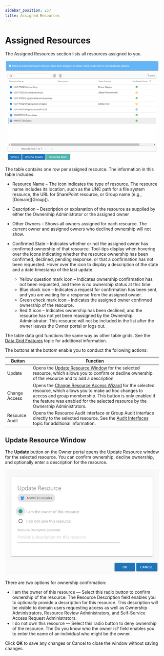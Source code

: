 ```yaml
---
sidebar_position: 257
title: Assigned Resources
---
```


# Assigned Resources

The Assigned Resources section lists all resources assigned to you.

![Assigned Resources section of the Owner portal](../../../../../../../static/Content/Resources/Images/Access/InformationCenter/ResourceOwners/OwnerPortal/AssignedResources.png "Assigned Resources section of the Owner portal")

The table contains one row per assigned resource. The information in this table includes:

* Resource Name – The icon indicates the type of resource. The resource name includes its location, such as the UNC path for a file system resource, the URL for SharePoint resource, or Group name (e.g., [Domain]\[Group]).
* Description – Description or explanation of the resource as supplied by either the Ownership Administrator or the assigned owner
* Other Owners – Shows all owners assigned for each resource. The current owner and assigned owners who declined ownership will not show.
* Confirmed State – Indicates whether or not the assigned owner has confirmed ownership of that resource. Tool-tips display when hovering over the icons indicating whether the resource ownership has been confirmed, declined, pending response, or that a confirmation has not been requested. Hover over the icon to display a description of the state and a date timestamp of the last update:

  * Yellow question mark icon – Indicates ownership confirmation has not been requested, and there is no ownership status at this time
  * Blue clock icon – Indicates a request for confirmation has been sent, and you are waiting for a response from the assigned owner.
  * Green check mark icon – Indicates the assigned owner confirmed ownership of the resource.
  * Red X icon – Indicates ownership has been declined, and the resource has not yet been reassigned by the Ownership Administrator. This resource will not be included in the list after the owner leaves the Owner portal or logs out.

The table data grid functions the same way as other table grids. See the [Data Grid Features](../../../General/DataGrid "Data Grid Features") topic for additional information.

The buttons at the bottom enable you to conduct the following actions:

| Button | Function |
| --- | --- |
| Update | Opens the [Update Resource Window](#Update "Update Resource Window") for the selected resource, which allows you to confirm or decline ownership of the resource and to add a description. |
| Change Access | Opens the [Change Resource Access Wizard](ChangeAccess "Change Resource Access Wizard") for the selected resource, which allows you to make ad hoc changes to access and group membership. This button is only enabled if the feature was enabled for the selected resource by the Ownership Administrators. |
| Resource Audit | Opens the Resource Audit interface or Group Audit interface directly to the selected resource. See the [Audit Interfaces](../../ResourceAudit/Navigate/Overview "Audit Interfaces") topic for additional information. |

## Update Resource Window

The **Update** button on the Owner portal opens the Update Resource window for the selected resource. You can confirm ownership, decline ownership, and optionally enter a description for the resource.

![Update Resource window](../../../../../../../static/Content/Resources/Images/Access/InformationCenter/ResourceOwners/OwnerPortal/UpdateResource.png "Update Resource window")

There are two options for ownership confirmation:

* I am the owner of this resource — Select this radio button to confirm ownership of the resource. The Resource Description field enables you to optionally provide a description for this resource. This description will be visible to domain users requesting access as well as Ownership Administrators, Resource Review Administrators, and Self-Service Access Request Administrators.
* I do not own this resource — Select this radio button to deny ownership of the resource. The Do you know who the owner is? field enables you to enter the name of an individual who might be the owner.

Click **OK** to save any changes or Cancel to close the window without saving changes.